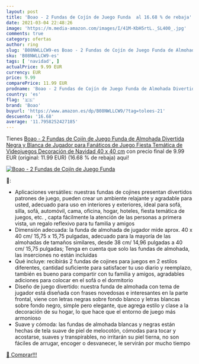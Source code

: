 ```yaml
---
layout: post
title: 'Boao - 2 Fundas de Cojín de Juego Funda  al 16.68 % de rebaja'
date: 2021-03-04 22:48:26
image: 'https://m.media-amazon.com/images/I/41M-KbH5rtL._SL400_.jpg'
comments: true
category: ofertas
author: ring
slug: 'B08NWLLCW9-es Boao - 2 Fundas de Cojín de Juego Funda de Almohada...'
sku: 'B08NWLLCW9-es'
tags: [ 'navidad', ]
actualPrice: 9.99 EUR
currency: EUR
price: 9.99
comparePrice: 11.99 EUR
prodname: 'Boao - 2 Fundas de Cojín de Juego Funda de Almohada Divertida Negra y Blanca de Jugador para Fanáticos de Juego Fiesta Temática de Videojuegos Decoración de Navidad  40 x 40 cm'
country: 'es'
flag: '🇪🇸'
brand: 'Boao'
buyurl: 'https://www.amazon.es/dp/B08NWLLCW9/?tag=tolees-21'
descuento: '16.68'
average: '11.7958252427185'
---
```


Tienes [Boao - 2 Fundas de Cojín de Juego Funda de Almohada Divertida Negra y Blanca de Jugador para Fanáticos de Juego Fiesta Temática de Videojuegos Decoración de Navidad  40 x 40 cm](https://www.amazon.es/dp/B08NWLLCW9/?tag=tolees-21) con precio final de  9.99 EUR (original: 11.99 EUR) (16.68 %  de rebaja) aqui!

[![Boao - 2 Fundas de Cojín de Juego Funda ](https://m.media-amazon.com/images/I/41M-KbH5rtL._SL400_.jpg)](https://www.amazon.es/dp/B08NWLLCW9/?tag=tolees-21)

🔎:

- Aplicaciones versátiles: nuestras fundas de cojines presentan divertidos patrones de juego, pueden crear un ambiente relajante y agradable para usted, adecuado para uso en interiores y exteriores, ideal para sofá, silla, sofá, automóvil, cama, oficina, hogar, hoteles, fiesta temática de juegos, etc. , capta fácilmente la atención de las personas a primera vista, un regalo reflexivo para tu familia y amigos
- Dimensión adecuada: la funda de almohada de jugador mide aprox. 40 x 40 cm/ 15,75 x 15,75 pulgadas, adecuado para la mayoría de las almohadas de tamaños similares, desde 38 cm/ 14,96 pulgadas a 40 cm/ 15,75 pulgadas; Tenga en cuenta que solo las fundas de almohada, las inserciones no están incluidas
- Qué incluye: recibirás 2 fundas de cojines para juegos en 2 estilos diferentes, cantidad suficiente para satisfacer tu uso diario y reemplazo, también es bueno para compartir con tu familia y amigos, agradables adiciones para colocar en el sofá o el dormitorio
- Diseño de juego divertido: nuestra funda de almohada con tema de jugador está diseñada con frases novedosas e interesantes en la parte frontal, viene con letras negras sobre fondo blanco y letras blancas sobre fondo negro, simple pero elegante, que agrega estilo y clase a la decoración de su hogar, lo que hace que el entorno de juego más armonioso
- Suave y cómoda: las fundas de almohada blancas y negras están hechas de tela suave de piel de melocotón, cómodas para tocar y acostarse, suaves y transpirables, no irritarán su piel tierna, no son fáciles de arrugar, encoger o desvanecer, le servirán por mucho tiempo

[🛒 Comprar!!!](https://www.amazon.es/dp/B08NWLLCW9/?tag=tolees-21)
